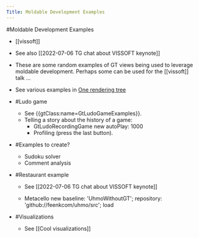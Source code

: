 ---Title: Moldable Development Examples---#Moldable Development Examples- [[vissoft]]- See also [[2022-07-06 TG chat about VISSOFT keynote]]- These are some random examples of GT views being used to leverage moldable development. Perhaps some can be used for the [[vissoft]] talk ...- See various examples in [One rendering tree](https://medium.com/feenk/one-rendering-tree-918eae49bcff)- #Ludo game    - See {{gtClass:name=GtLudoGameExamples}}.    - Telling a story about the history of a game:        - GtLudoRecordingGame new autoPlay: 1000        - Profiling (press the last button).- #Examples to create?    - Sudoku solver    - Comment analysis- #Restaurant example    - See  [[2022-07-06 TG chat about VISSOFT keynote]]    - Metacello new
   baseline: 'UhmoWithoutGT';
   repository: 'github://feenkcom/uhmo/src';
   load- #Visualizations    - See [[Cool visualizations]]